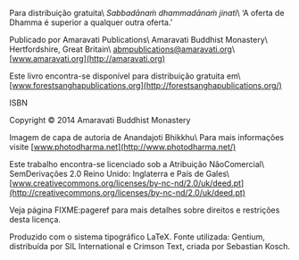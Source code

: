 Para distribuição gratuita\\
*Sabbadānaṁ dhammadānaṁ jinati*\\
‘A oferta de Dhamma é superior a qualquer outra oferta.’

Publicado por Amaravati Publications\\
Amaravati Buddhist Monastery\\
Hertfordshire, Great Britain\\
abmpublications@amaravati.org\\
[www.amaravati.org](http://amaravati.org)

Este livro encontra-se disponível para distribuição gratuita em\\
[www.forestsanghapublications.org](http://forestsanghapublications.org/)

ISBN

Copyright © 2014 Amaravati Buddhist Monastery

Imagem de capa de autoria de Anandajoti Bhikkhu\\
Para mais informações visite
[www.photodharma.net](http://www.photodharma.net/)

Este trabalho encontra-se licenciado sob a Atribuição NãoComercial\\
SemDerivações 2.0 Reino Unido: Inglaterra e País de Gales\\
[www.creativecommons.org/licenses/by-nc-nd/2.0/uk/deed.pt](http://creativecommons.org/licenses/by-nc-nd/2.0/uk/deed.pt)

Veja página FIXME:pageref para mais detalhes sobre direitos e restrições
desta licença.

Produzido com o sistema tipográfico LaTeX. Fonte utilizada: Gentium,
distribuída por SIL International e Crimson Text, criada por
Sebastian Kosch.

